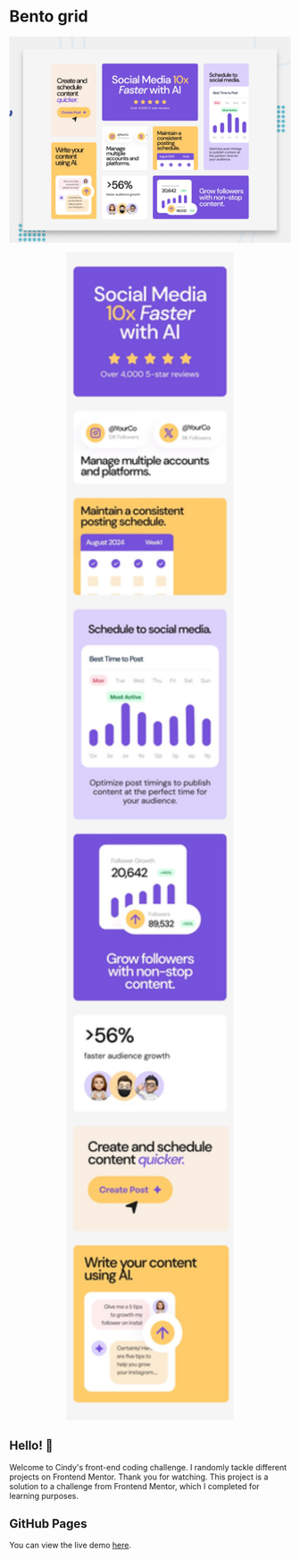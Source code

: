 # Bento grid

![Design preview for the Bento grid coding challenge](./preview.jpg)
<div align="center">
  <img src="./design/mobile-design.jpg" alt="Photo 2" width="300">
</div>

## Hello! 👋
Welcome to Cindy's front-end coding challenge. I randomly tackle different projects on Frontend Mentor. Thank you for watching.
This project is a solution to a challenge from Frontend Mentor, which I completed for learning purposes.

## GitHub Pages
You can view the live demo [here](https://mayihsuan.github.io/bento-grid-main/).
